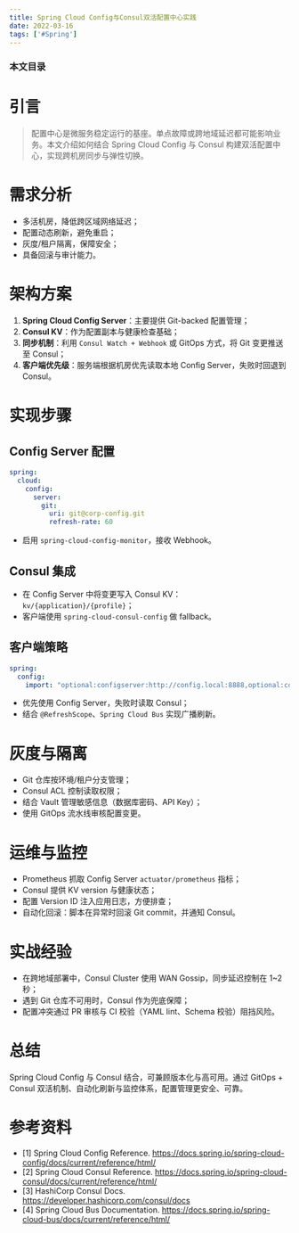 ```yaml
---
title: Spring Cloud Config与Consul双活配置中心实践
date: 2022-03-16
tags: ['#Spring']
---
```


### 本文目录
<!-- toc -->

# 引言
> 配置中心是微服务稳定运行的基座。单点故障或跨地域延迟都可能影响业务。本文介绍如何结合 Spring Cloud Config 与 Consul 构建双活配置中心，实现跨机房同步与弹性切换。

# 需求分析
- 多活机房，降低跨区域网络延迟；
- 配置动态刷新，避免重启；
- 灰度/租户隔离，保障安全；
- 具备回滚与审计能力。

# 架构方案
1. **Spring Cloud Config Server**：主要提供 Git-backed 配置管理；
2. **Consul KV**：作为配置副本与健康检查基础；
3. **同步机制**：利用 `Consul Watch + Webhook` 或 GitOps 方式，将 Git 变更推送至 Consul；
4. **客户端优先级**：服务端根据机房优先读取本地 Config Server，失败时回退到 Consul。

# 实现步骤
## Config Server 配置
```yaml
spring:
  cloud:
    config:
      server:
        git:
          uri: git@corp-config.git
          refresh-rate: 60
```
- 启用 `spring-cloud-config-monitor`，接收 Webhook。

## Consul 集成
- 在 Config Server 中将变更写入 Consul KV：`kv/{application}/{profile}`；
- 客户端使用 `spring-cloud-consul-config` 做 fallback。

## 客户端策略
```yaml
spring:
  config:
    import: "optional:configserver:http://config.local:8888,optional:consul:" 
```
- 优先使用 Config Server，失败时读取 Consul；
- 结合 `@RefreshScope`、`Spring Cloud Bus` 实现广播刷新。

# 灰度与隔离
- Git 仓库按环境/租户分支管理；
- Consul ACL 控制读取权限；
- 结合 Vault 管理敏感信息（数据库密码、API Key）；
- 使用 GitOps 流水线审核配置变更。

# 运维与监控
- Prometheus 抓取 Config Server `actuator/prometheus` 指标；
- Consul 提供 KV version 与健康状态；
- 配置 Version ID 注入应用日志，方便排查；
- 自动化回滚：脚本在异常时回滚 Git commit，并通知 Consul。

# 实战经验
- 在跨地域部署中，Consul Cluster 使用 WAN Gossip，同步延迟控制在 1~2 秒；
- 遇到 Git 仓库不可用时，Consul 作为兜底保障；
- 配置冲突通过 PR 审核与 CI 校验（YAML lint、Schema 校验）阻挡风险。

# 总结
Spring Cloud Config 与 Consul 结合，可兼顾版本化与高可用。通过 GitOps + Consul 双活机制、自动化刷新与监控体系，配置管理更安全、可靠。

# 参考资料
- [1] Spring Cloud Config Reference. https://docs.spring.io/spring-cloud-config/docs/current/reference/html/
- [2] Spring Cloud Consul Reference. https://docs.spring.io/spring-cloud-consul/docs/current/reference/html/
- [3] HashiCorp Consul Docs. https://developer.hashicorp.com/consul/docs
- [4] Spring Cloud Bus Documentation. https://docs.spring.io/spring-cloud-bus/docs/current/reference/html/
